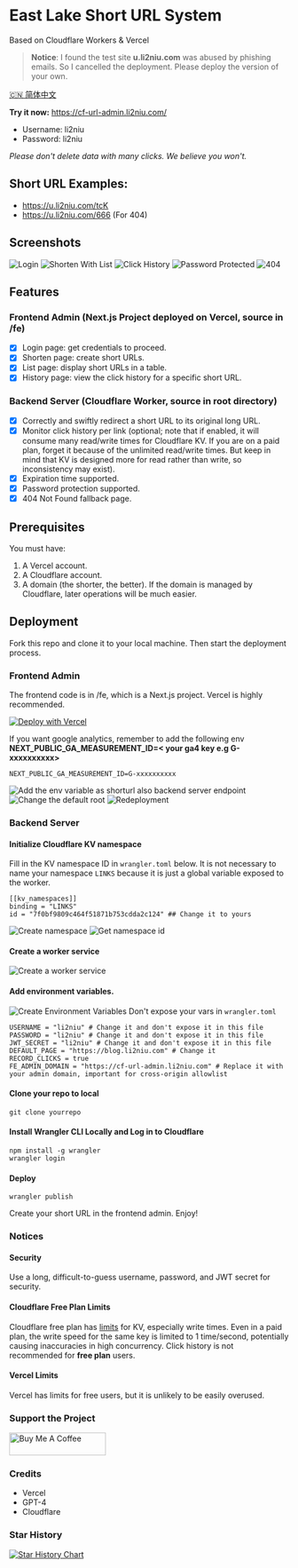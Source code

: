 # East Lake Short URL System

Based on Cloudflare Workers & Vercel

> **Notice**: I found the test site **u.li2niu.com** was abused by phishing emails. So I cancelled the deployment. Please deploy the version of your own. 

[🇨🇳 简体中文](./readme-zhCN.md)

**Try it now:** https://cf-url-admin.li2niu.com/

- Username: li2niu
- Password: li2niu

_Please don't delete data with many clicks. We believe you won't._

## Short URL Examples:

- https://u.li2niu.com/tcK
- https://u.li2niu.com/666 (For 404)

## Screenshots

![Login](./images/screenshots-login.jpg)
![Shorten With List](./images/screenshots-shorten-with-list.jpg)
![Click History](./images/screenshots-click-history.jpg)
![Password Protected](./images/screenshots-password-protected.jpg)
![404](./images/screenshots-404.jpg)

## Features

### Frontend Admin (Next.js Project deployed on Vercel, source in /fe)

- [x] Login page: get credentials to proceed.
- [x] Shorten page: create short URLs.
- [x] List page: display short URLs in a table.
- [x] History page: view the click history for a specific short URL.

### Backend Server (Cloudflare Worker, source in root directory)

- [x] Correctly and swiftly redirect a short URL to its original long URL.
- [x] Monitor click history per link (optional; note that if enabled, it will consume many read/write times for Cloudflare KV. If you are on a paid plan, forget it because of the unlimited read/write times. But keep in mind that KV is designed more for read rather than write, so inconsistency may exist).
- [x] Expiration time supported.
- [x] Password protection supported.
- [x] 404 Not Found fallback page.

## Prerequisites

You must have:

1. A Vercel account.
2. A Cloudflare account.
3. A domain (the shorter, the better). If the domain is managed by Cloudflare, later operations will be much easier.

## Deployment

Fork this repo and clone it to your local machine. Then start the deployment process.

### Frontend Admin

The frontend code is in /fe, which is a Next.js project. Vercel is highly recommended.

[![Deploy with Vercel](https://vercel.com/button)](https://vercel.com/new/clone?repository-url=https%3A%2F%2Fgithub.com%2FLikenttt%2Fcloudflare-worker-short-url&env=CLOUDFLARE_WORKER_BASE_URL&envDescription=The%20base%20url%20you%20want%20to%20use%20for%20your%20short%20url.%20&project-name=cloudflare-worker-short-url&repository-name=cloudflare-worker-short-url&demo-title=li2niu-cloudflare-worker-short-url&demo-url=https%3A%2F%2Fcf-url-admin.li2niu.com)

If you want google analytics, remember to add the following env **NEXT_PUBLIC_GA_MEASUREMENT_ID=< your ga4 key e.g G-xxxxxxxxxx>**

```
NEXT_PUBLIC_GA_MEASUREMENT_ID=G-xxxxxxxxxx
```

![Add the env variable as shorturl also backend server endpoint](images/add-cf-base-url-env.jpg)
![Change the default root](./images/change-nextjs-project-root-2-fe.jpg)
![Redeployment](./images/redeployment.jpg)

### Backend Server

#### Initialize Cloudflare KV namespace

Fill in the KV namespace ID in `wrangler.toml` below. It is not necessary to name your namespace `LINKS` because it is just a global variable exposed to the worker.

```
[[kv_namespaces]]
binding = "LINKS"
id = "7f0bf9809c464f51871b753cdda2c124" ## Change it to yours
```

![Create namespace](./images/create-kv-namespace.jpg)
![Get namespace id](./images/kv-namespace-id.jpg)

#### Create a worker service

![Create a worker service](./images/create-a-worker-service.jpg)

#### Add environment variables.

![Create Environment Variables](./images/edit-env-vars.jpg)
Don't expose your vars in `wrangler.toml`

```
USERNAME = "li2niu" # Change it and don't expose it in this file
PASSWORD = "li2niu" # Change it and don't expose it in this file
JWT_SECRET = "li2niu" # Change it and don't expose it in this file
DEFAULT_PAGE = "https://blog.li2niu.com" # Change it
RECORD_CLICKS = true
FE_ADMIN_DOMAIN = "https://cf-url-admin.li2niu.com" # Replace it with your admin domain, important for cross-origin allowlist

```

#### Clone your repo to local

```
git clone yourrepo
```

#### Install Wrangler CLI Locally and Log in to Cloudflare

```
npm install -g wrangler
wrangler login
```

#### Deploy

```
wrangler publish
```

Create your short URL in the frontend admin. Enjoy!

### Notices

#### Security

Use a long, difficult-to-guess username, password, and JWT secret for security.

#### Cloudflare Free Plan Limits

Cloudflare free plan has [limits](https://developers.cloudflare.com/workers/platform/limits/#kv-limits) for KV, especially write times. Even in a paid plan, the write speed for the same key is limited to 1 time/second, potentially causing inaccuracies in high concurrency. Click history is not recommended for **free plan** users.

#### Vercel Limits

Vercel has limits for free users, but it is unlikely to be easily overused.

### Support the Project

<a href="https://www.buymeacoffee.com/lichuanyi" target="_blank"><img src="https://cdn.buymeacoffee.com/buttons/default-orange.png" alt="Buy Me A Coffee" height="41" width="174"></a>

### Credits

- Vercel
- GPT-4
- Cloudflare

### Star History

[![Star History Chart](https://api.star-history.com/svg?repos=Likenttt/eastlake-cloudflare-worker-short-url&type=Date)](https://star-history.com/#Likenttt/eastlake-cloudflare-worker-short-url&Date)
